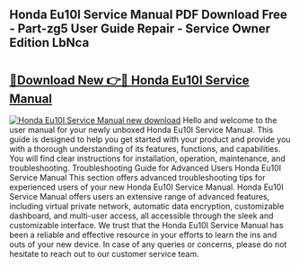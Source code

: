 ## Honda Eu10I Service Manual PDF Download Free - Part-zg5 User Guide Repair - Service Owner Edition LbNca

# <h2><a href="http://bc75834.oget.top/?id=Honda+Eu10I+Service+Manual">🔗Download New 👉🔴 Honda Eu10I Service Manual</a></h2>

[![Honda Eu10I Service Manual new download](https://i.imgur.com/5g1atiW.png)](http://bc75834.oget.top/?id=Honda+Eu10I+Service+Manual)
Hello and welcome to the user manual for your newly unboxed Honda Eu10I Service Manual. This guide is designed to help you get started with your product and provide you with a thorough understanding of its features, functions, and capabilities. You will find clear instructions for installation, operation, maintenance, and troubleshooting. Troubleshooting Guide for Advanced Users Honda Eu10I Service Manual This section offers advanced troubleshooting tips for experienced users of your new Honda Eu10I Service Manual. Honda Eu10I Service Manual offers users an extensive range of advanced features, including virtual private network, automatic data encryption, customizable dashboard, and multi-user access, all accessible through the sleek and customizable interface. We trust that the Honda Eu10I Service Manual has been a reliable and effective resource in your efforts to learn the ins and outs of your new device. In case of any queries or concerns, please do not hesitate to reach out to our customer service team.
